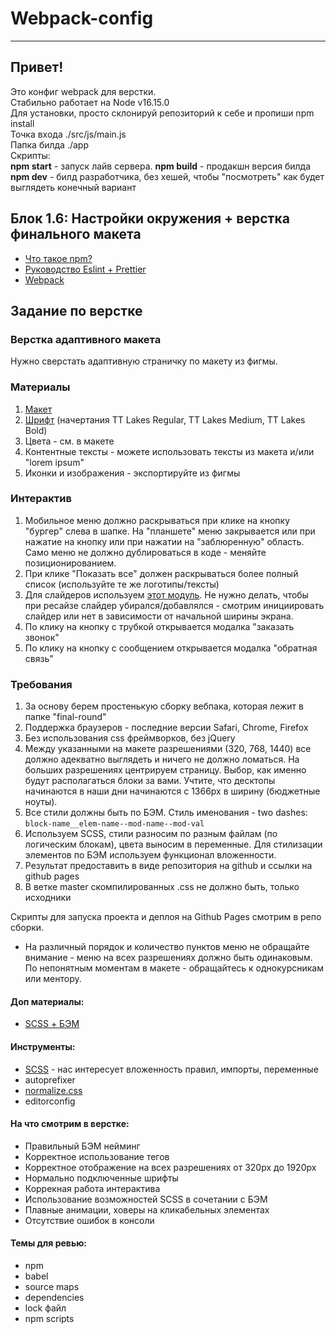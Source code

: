 # Webpack-config
______
## Привет! 
Это конфиг webpack для верстки.  
Стабильно работает на Node v16.15.0 \
Для установки, просто склонируй репозиторий к себе и пропиши npm install  
Точка входа ./src/js/main.js  
Папка билда ./app  
Скрипты:  
**npm start** - запуск лайв сервера.
**npm build** - продакшн версия билда  
**npm dev** - билд разработчика, без хешей, чтобы "посмотреть" как будет выглядеть конечный вариант  



## Блок 1.6: Настройки окружения + верстка финального макета

- [Что такое npm?](https://proglib.io/p/chto-takoe-npm-gayd-po-node-package-manager-dlya-nachinayushchih-2020-07-21)
- [Руководство Eslint + Prettier](https://ru.hexlet.io/blog/posts/rukovodstvo-eslint-prettier)
- [Webpack](https://www.youtube.com/watch?v=eSaF8NXeNsA&t=2s&ab_channel=%D0%92%D0%BB%D0%B0%D0%B4%D0%B8%D0%BB%D0%B5%D0%BD%D0%9C%D0%B8%D0%BD%D0%B8%D0%BD)

## Задание по верстке
### Верстка адаптивного макета

Нужно сверстать адаптивную страничку по макету из фигмы.

### Материалы

1) [Макет](https://www.figma.com/file/gLOg4fR4ptNWIZlxArhekj/%D0%98%D1%82%D0%BE%D0%B3%D0%BE%D0%B2%D1%8B%D0%B9-%D0%BC%D0%B0%D0%BA%D0%B5%D1%82%D0%B0?node-id=0-2186&t=vLjPtegSHQ0DvqUX-4)
2) [Шрифт](https://webfonts.pro/base-web-fonts/sans-serif-grotesque/897-tt-lakes.html) (начертания TT Lakes Regular, TT Lakes Medium, TT Lakes Bold)
3) Цвета - см. в макете
4) Контентные тексты - можете использовать тексты из макета и/или "lorem ipsum"
5) Иконки и изображения - экспортируйте из фигмы

### Интерактив

1) Мобильное меню должно раскрываться при клике на кнопку "бургер" слева в шапке. На "планшете" меню закрывается или при нажатие на кнопку или при нажатии на "заблюренную" область.
   Само меню не должно дублироваться в коде - меняйте позиционированием.
2) При клике "Показать все" должен раскрываться более полный список (используйте те же логотипы/тексты)
3) Для слайдеров используем [этот модуль](https://swiperjs.com/). Не нужно делать, чтобы при ресайзе слайдер убирался/добавлялся - смотрим инициировать слайдер или нет в зависимости от начальной ширины экрана.
4) По клику на кнопку с трубкой открывается модалка "заказать звонок"
5) По клику на кнопку с сообщением открывается модалка "обратная связь"

### Требования

1) За основу берем простенькую сборку вебпака, которая лежит в папке "final-round"
2) Поддержка браузеров - последние версии Safari, Chrome, Firefox
3) Без использования css фреймворков, без jQuery
4) Между указанными на макете разрешениями (320, 768, 1440) все должно адекватно выглядеть и ничего не должно ломаться. На больших разрешениях центрируем страницу. Выбор, как именно будут располагаться блоки за вами. Учтите, что десктопы начинаются в наши дни начинаются с 1366px в ширину (бюджетные ноуты).
5) Все стили должны быть по БЭМ. Стиль именования - two dashes: `block-name__elem-name--mod-name--mod-val`
6) Используем SCSS, стили разносим по разным файлам (по логическим блокам), цвета выносим в переменные. Для стилизации элементов по БЭМ используем функционал вложенности.
7) Результат предоставить в виде репозитория на github и ссылки на github pages
8) В ветке master скомпилированных .css не должно быть, только исходники

Скрипты для запуска проекта и деплоя на Github Pages смотрим в репо сборки.
- На различный порядок и количество пунктов меню не обращайте внимание - меню на всех разрешениях должно быть одинаковым. По непонятным моментам в макете - обращайтесь к однокурсникам или ментору.

#### Доп материалы:
- [SCSS + БЭМ](https://nicothin.pro/idiomatic-pre-CSS/)

#### Инструменты:
- [SCSS](https://sass-scss.ru/guide/) - нас интересует вложенность правил, импорты, переменные
- autoprefixer
- [normalize.css](https://htmlacademy.ru/blog/useful/css/about-normalize-css)
- editorconfig

#### На что смотрим в верстке:
- Правильный БЭМ нейминг
- Корректное использование тегов
- Корректное отображение на всех разрешениях от 320px до 1920px
- Нормально подключенные шрифты
- Коррекная работа интерактива
- Использование возможностей SCSS в сочетании с БЭМ
- Плавные анимации, ховеры на кликабельных элементах
- Отсутствие ошибок в консоли

#### Темы для ревью:
- npm
- babel
- source maps
- dependencies
- lock файл
- npm scripts
